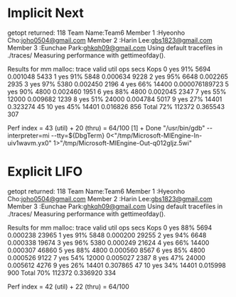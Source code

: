 # Implicit Next
getopt returned: 118
Team Name:Team6
Member 1 :Hyeonho Cho:joho0504@gmail.com
Member 2 :Harin Lee:gbs1823@gmail.com
Member 3 :Eunchae Park:ghkqh09@gmail.com
Using default tracefiles in ./traces/
Measuring performance with gettimeofday().

Results for mm malloc:
trace  valid  util     ops      secs  Kops
 0       yes   91%    5694  0.001048  5433
 1       yes   91%    5848  0.000634  9228
 2       yes   95%    6648  0.002265  2935
 3       yes   97%    5380  0.002450  2196
 4       yes   66%   14400  0.000076189723
 5       yes   90%    4800  0.002460  1951
 6       yes   88%    4800  0.002045  2347
 7       yes   55%   12000  0.009682  1239
 8       yes   51%   24000  0.004784  5017
 9       yes   27%   14401  0.323274    45
10       yes   45%   14401  0.016826   856
Total          72%  112372  0.365543   307

Perf index = 43 (util) + 20 (thru) = 64/100
[1] + Done                       "/usr/bin/gdb" --interpreter=mi --tty=${DbgTerm} 0<"/tmp/Microsoft-MIEngine-In-uiv1wavm.yx0" 1>"/tmp/Microsoft-MIEngine-Out-q012gljz.5wi"

# Explicit LIFO

getopt returned: 118
Team Name:Team6
Member 1 :Hyeonho Cho:joho0504@gmail.com
Member 2 :Harin Lee:gbs1823@gmail.com
Member 3 :Eunchae Park:ghkqh09@gmail.com
Using default tracefiles in ./traces/
Measuring performance with gettimeofday().

Results for mm malloc:
trace  valid  util     ops      secs  Kops
 0       yes   88%    5694  0.000238 23965
 1       yes   91%    5848  0.000200 29255
 2       yes   94%    6648  0.000338 19674
 3       yes   96%    5380  0.000249 21624
 4       yes   66%   14400  0.000307 46860
 5       yes   88%    4800  0.000560  8567
 6       yes   85%    4800  0.000526  9122
 7       yes   54%   12000  0.005027  2387
 8       yes   47%   24000  0.005612  4276
 9       yes   26%   14401  0.307865    47
10       yes   34%   14401  0.015998   900
Total          70%  112372  0.336920   334

Perf index = 42 (util) + 22 (thru) = 64/100